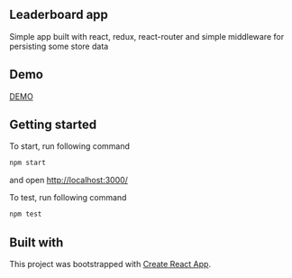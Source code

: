 ## Leaderboard app
Simple app built with react, redux, react-router and simple middleware for persisting some store data

## Demo

[DEMO](http://localhost:3000/)

## Getting started

To start, run following command
```bash
npm start
```
and open [http://localhost:3000/](http://localhost:3000/)

To test, run following command
```bash
npm test
```

## Built with

This project was bootstrapped with [Create React App](https://github.com/facebookincubator/create-react-app).

